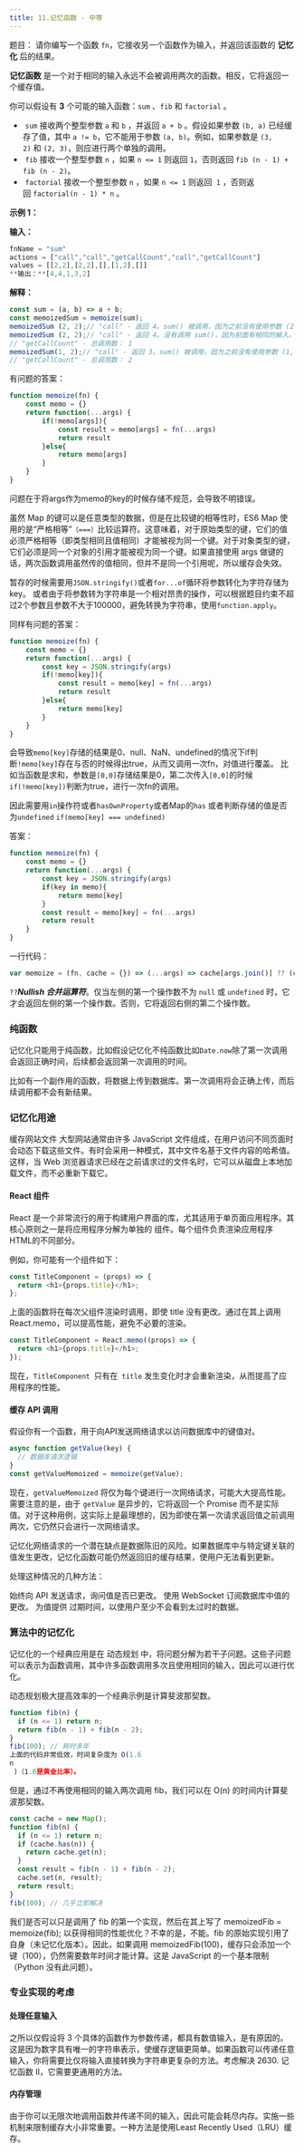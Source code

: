 ```yaml
---
title: 11.记忆函数 - 中等
---
```

题目：
请你编写一个函数 `fn`，它接收另一个函数作为输入，并返回该函数的 **记忆化** 后的结果。

**记忆函数** 是一个对于相同的输入永远不会被调用两次的函数。相反，它将返回一个缓存值。

你可以假设有 **3** 个可能的输入函数：`sum` 、`fib` 和 `factorial` 。

-  `sum` 接收两个整型参数 `a` 和 `b` ，并返回 `a + b` 。假设如果参数 `(b, a)` 已经缓存了值，其中 `a != b`，它不能用于参数 `(a, b)`。例如，如果参数是 `(3, 2)` 和 `(2, 3)`，则应进行两个单独的调用。
-  `fib` 接收一个整型参数 `n` ，如果 `n <= 1` 则返回 `1`，否则返回 `fib (n - 1) + fib (n - 2)`。
-  `factorial` 接收一个整型参数 `n` ，如果 `n <= 1` 则返回  `1` ，否则返回 `factorial(n - 1) * n` 。

**示例 1：**

**输入：**
```js
fnName = "sum"
actions = ["call","call","getCallCount","call","getCallCount"]
values = [[2,2],[2,2],[],[1,2],[]]
**输出：**[4,4,1,3,2]
```
**解释：**
```js
const sum = (a, b) => a + b;
const memoizedSum = memoize(sum);
memoizedSum (2, 2);// "call" - 返回 4。sum() 被调用，因为之前没有使用参数 (2, 2) 调用过。
memoizedSum (2, 2);// "call" - 返回 4。没有调用 sum()，因为前面有相同的输入。
// "getCallCount" - 总调用数： 1
memoizedSum(1, 2);// "call" - 返回 3。sum() 被调用，因为之前没有使用参数 (1, 2) 调用过。
// "getCallCount" - 总调用数： 2
```


有问题的答案：
```js
function memoize(fn) {
    const memo = {}
    return function(...args) {
        if(!memo[args]){
	        const result = memo[args] = fn(...args)
            return result
        }else{
            return memo[args]
        }
    }
}
```
问题在于将args作为memo的key的时候存储不规范，会导致不明错误。

虽然 Map 的键可以是任意类型的数据，但是在比较键的相等性时，ES6 Map 使用的是“严格相等”`（===）`比较运算符。这意味着，对于原始类型的键，它们的值必须严格相等（即类型相同且值相同）才能被视为同一个键。对于对象类型的键，它们必须是同一个对象的引用才能被视为同一个键。如果直接使用 args 做键的话，两次函数调用虽然传的值相同，但并不是同一个引用呢，所以缓存会失效。

暂存的时候需要用`JSON.stringify()`或者`for...of`循环将参数转化为字符存储为key。
或者由于将参数转为字符串是一个相对昂贵的操作，可以根据题目约束不超过2个参数且参数不大于100000，避免转换为字符串，使用`function.apply`。

同样有问题的答案：
```js
function memoize(fn) {
    const memo = {}
    return function(...args) {
	    const key = JSON.stringify(args)
        if(!memo[key]){
	        const result = memo[key] = fn(...args)
            return result
        }else{
            return memo[key]
        }
    }
}
```
会导致`memo[key]`存储的结果是0、null、NaN、undefined的情况下if判断`!memo[key]`存在与否的时候得出true，从而又调用一次fn，对值进行覆盖。
比如当函数是求和，参数是`[0,0]`存储结果是0，第二次传入`[0,0]`的时候`if(!memo[key])`判断为true，进行一次fn的调用。

因此需要用`in`操作符或者`hasOwnProperty`或者Map的`has`
或者判断存储的值是否为`undefined` `if(memo[key] === undefined)`


答案：

```js
function memoize(fn) {
    const memo = {}
    return function(...args) {
        const key = JSON.stringify(args)
        if(key in memo){
            return memo[key]
        }
        const result = memo[key] = fn(...args)
        return result
    }
}
```

一行代码：
```js
var memoize = (fn, cache = {}) => (...args) => cache[args.join()] ?? (cache[args.join()] = fn(...args))
```

`??`_**Nullish 合并运算符**_。仅当左侧的第一个操作数不为 `null` 或 `undefined` 时，它才会返回左侧的第一个操作数。否则，它将返回右侧的第二个操作数。

### 纯函数
记忆化只能用于纯函数，比如假设记忆化不纯函数比如`Date.now`除了第一次调用会返回正确时间，后续都会返回第一次调用的时间。

比如有一个副作用的函数，将数据上传到数据库。第一次调用将会正确上传，而后续调用都不会有新结果。

### 记忆化用途

缓存网站文件
大型网站通常由许多 JavaScript 文件组成，在用户访问不同页面时会动态下载这些文件。有时会采用一种模式，其中文件名基于文件内容的哈希值。这样，当 Web 浏览器请求已经在之前请求过的文件名时，它可以从磁盘上本地加载文件，而不必重新下载它。

#### React 组件
React 是一个非常流行的用于构建用户界面的库，尤其适用于单页面应用程序。其核心原则之一是将应用程序分解为单独的 组件。每个组件负责渲染应用程序HTML的不同部分。

例如，你可能有一个组件如下：
```js
const TitleComponent = (props) => {
  return <h1>{props.title}</h1>;
};
```
上面的函数将在每次父组件渲染时调用，即使 title 没有更改。通过在其上调用 React.memo，可以提高性能，避免不必要的渲染。

```js
const TitleComponent = React.memo((props) => {
  return <h1>{props.title}</h1>;
});
```
现在，`TitleComponent `只有在` title` 发生变化时才会重新渲染，从而提高了应用程序的性能。

#### 缓存 API 调用
假设你有一个函数，用于向API发送网络请求以访问数据库中的键值对。

```js
async function getValue(key) {
  // 数据库请求逻辑
}
const getValueMemoized = memoize(getValue);
```
现在，`getValueMemoized` 将仅为每个键进行一次网络请求，可能大大提高性能。需要注意的是，由于 `getValue` 是异步的，它将返回一个 Promise 而不是实际值。对于这种用例，这实际上是最理想的，因为即使在第一次请求返回值之前调用两次，它仍然只会进行一次网络请求。

记忆化网络请求的一个潜在缺点是数据陈旧的风险。如果数据库中与特定键关联的值发生更改，记忆化函数可能仍然返回旧的缓存结果，使用户无法看到更新。

处理这种情况的几种方法：

始终向 API 发送请求，询问值是否已更改。
使用 WebSocket 订阅数据库中值的更改。
为值提供 过期时间，以使用户至少不会看到太过时的数据。


### 算法中的记忆化
记忆化的一个经典应用是在 动态规划 中，将问题分解为若干子问题。这些子问题可以表示为函数调用，其中许多函数调用多次且使用相同的输入，因此可以进行优化。

动态规划极大提高效率的一个经典示例是计算斐波那契数。

```js
function fib(n) {
  if (n <= 1) return n;
  return fib(n - 1) + fib(n - 2);
}
fib(100); // 耗时多年
上面的代码非常低效，时间复杂度为 O(1.6 
n
 )（1.6是黄金比率）。
```

但是，通过不再使用相同的输入两次调用 fib，我们可以在 O(n) 的时间内计算斐波那契数。

```js
const cache = new Map();
function fib(n) {
  if (n <= 1) return n;
  if (cache.has(n)) {
    return cache.get(n);
  }
  const result = fib(n - 1) + fib(n - 2);
  cache.set(n, result);
  return result;
}
fib(100); // 几乎立即解决
```
我们是否可以只是调用了 fib 的第一个实现，然后在其上写了 memoizedFib = memoize(fib); 以获得相同的性能优化？不幸的是，不能。fib 的原始实现引用了自身（未记忆化版本）。因此，如果调用 memoizedFib(100)，缓存只会添加一个键（100），仍然需要数年时间才能计算。这是 JavaScript 的一个基本限制（Python 没有此问题）。

### 专业实现的考虑
#### 处理任意输入
之所以仅假设将 3 个具体的函数作为参数传递，都具有数值输入，是有原因的。这是因为数字具有唯一的字符串表示，使缓存逻辑更简单。如果函数可以传递任意输入，你将需要比仅将输入直接转换为字符串更复杂的方法。考虑解决 2630. 记忆函数 II，它需要更通用的方法。

#### 内存管理
由于你可以无限次地调用函数并传递不同的输入，因此可能会耗尽内存。实施一些机制来限制缓存大小非常重要。一种方法是使用Least Recently Used（LRU）缓存。

